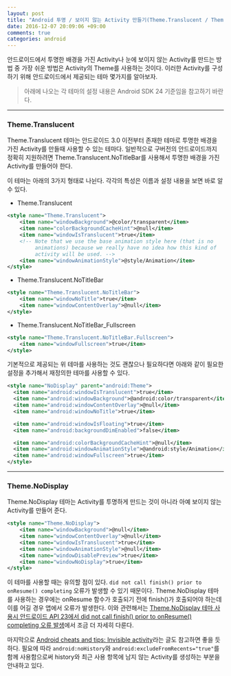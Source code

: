 ```yaml
---
layout: post
title: "Android 투명 / 보이지 않는 Activity 만들기(Theme.Translucent / Theme.NoDisplay)"
date: 2016-12-07 20:09:06 +09:00
comments: true
categories: android
---
```

안드로이드에서 투명한 배경을 가진 Activity나 눈에 보이지 않는 Activity를 만드는 방법 중 가장 쉬운 방법은 Activity의 Theme를 사용하는 것이다. 이러한 Activity를 구성하기 위해 안드로이드에서 제공되는 테마 몇가지를 알아보자.

>아래에 나오는 각 테마의 설정 내용은 Android SDK 24 기준임을 참고하기 바란다.

---

### Theme.Translucent

[](https://kairo96.gitbooks.io/android/content/ch4.11.html)
Theme.Translucent 테마는 안드로이드 3.0 이전부터 존재한 테마로 투명한 배경을 가진 Activity를 만들때 사용할 수 있는 테마다. 일반적으로 구버전의 안드로이드까지 정확히 지원하려면 Theme.Translucent.NoTitleBar를 사용해서 투명한 배경을 가진 Activity를 만들어야 한다.

이 테마는 아래의 3가지 형태로 나뉜다. 각각의 특성은 이름과 설정 내용을 보면 바로 알 수 있다.

* Theme.Translucent

```xml
<style name="Theme.Translucent">
    <item name="windowBackground">@color/transparent</item>
    <item name="colorBackgroundCacheHint">@null</item>
    <item name="windowIsTranslucent">true</item>
    <!-- Note that we use the base animation style here (that is no
         animations) because we really have no idea how this kind of
         activity will be used. -->
    <item name="windowAnimationStyle">@style/Animation</item>
</style>
```

* Theme.Translucent.NoTitleBar

```xml
<style name="Theme.Translucent.NoTitleBar">
    <item name="windowNoTitle">true</item>
    <item name="windowContentOverlay">@null</item>
</style>
```

* Theme.Translucent.NoTitleBar_Fullscreen

```xml
<style name="Theme.Translucent.NoTitleBar.Fullscreen">
    <item name="windowFullscreen">true</item>
</style>
```

기본적으로 제공되는 위 테마를 사용하는 것도 괜찮으나 필요하다면 아래와 같이 필요한 설정을 추가해서 재정의한 테마를 사용할 수 있다.

```xml
<style name="NoDisplay" parent="android:Theme">
  <item name="android:windowIsTranslucent">true</item>
  <item name="android:windowBackground">@android:color/transparent</item>
  <item name="android:windowContentOverlay">@null</item>
  <item name="android:windowNoTitle">true</item>

  <item name="android:windowIsFloating">true</item>
  <item name="android:backgroundDimEnabled">false</item>

  <item name="android:colorBackgroundCacheHint">@null</item>
  <item name="android:windowAnimationStyle">@android:style/Animation</item>
  <item name="android:windowFullscreen">true</item>
</style>
```

---

### Theme.NoDisplay

Theme.NoDisplay 테마는 Activity를 투명하게 만드는 것이 아니라 아예 보이지 않는 Activity를 만들어 준다.

```xml
<style name="Theme.NoDisplay">
    <item name="windowBackground">@null</item>
    <item name="windowContentOverlay">@null</item>
    <item name="windowIsTranslucent">true</item>
    <item name="windowAnimationStyle">@null</item>
    <item name="windowDisablePreview">true</item>
    <item name="windowNoDisplay">true</item>
</style>
```

이 테마를 사용할 때는 유의할 점이 있다. `did not call finish() prior to onResume() completing` 오류가 발생할 수 있기 때문이다. Theme.NoDisplay 테마를 사용하는 경우에는 onResume 함수가 호출되기 전에 finish()가 호출되어야 하는데 이를 어길 경우 앱에서 오류가 발생한다.
이와 관련해서는 [Theme.NoDisplay 테마 사용시 안드로이드 API 23에서 did not call finish() prior to onResume() completing 오류 발생](/2016/12/07/android-theme-nodisplay-did-not-call-finish-prior-to-onresume-completing/)에서 조금 더 자세히 다룬다.

마지막으로 [Android cheats and tips: Invisible activity](http://androidblog.reindustries.com/android-cheats-and-tips-invisible-activity/)라는 글도 참고하면 좋을 듯하다. 필요에 따라 `android:noHistory`와 `android:excludeFromRecents="true"`를 함께 사용함으로써 history와 최근 사용 항목에 남지 않는 Activity를 생성하는 부분을 안내하고 있다.
